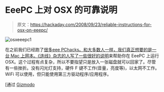 # EeePC 上对 OSX 的可靠说明

> 原文：<https://hackaday.com/2008/09/23/reliable-instructions-for-osx-on-eeepc/>

![](img/29b3ba4ff1cdbe4ab838cb5584fdc91d.png "osxeeepc1")

在之前我们已经跑了[很多](http://hackaday.com/2008/02/10/eeepc-inverse-video-scaling/)[eee PC](http://hackaday.com/2008/06/01/touchscreen-kit-for-eee-pc/)[hacks](http://hackaday.com/2008/01/19/add-everything-to-your-eeepc/)[。和大多数人一样，我们真正想要的是一台 Mac 上网本。《连线》杂志的人写了一些](http://hackaday.com/2008/09/22/changing-the-eeepc-701-form-factor/)[很好的说明](http://howto.wired.com/wiki/Run_Mac_OS_X_on_an_Eee_PC)来帮助你在 EeePC 上运行 OSX。这个过程有点复杂，所以不要指望只是放入一张磁盘就可以回家了。尽管有一些挫折。没有闪光灯支持，硬件 F 键不工作(音量，亮度等)，以太网不工作。WiFi 可以使用，但只能使用第三方驱动程序/应用程序。

[通过 [Gizmodo](http://gizmodo.com/5051058/full-reliable-instructions-to-load-osx-on-eee-pc)